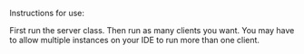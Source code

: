 Instructions for use:

First run the server class.
Then run as many clients you want.
You may have to allow multiple instances on your IDE to run more than one client.